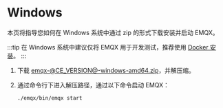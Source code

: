 # Windows

本页将指导您如何在 Windows 系统中通过 zip 的形式下载安装并启动 EMQX。

:::tip
在 Windows 系统中建议仅将 EMQX 用于开发测试，推荐使用 [Docker 安装](./install-docker.md)。
:::

1. 下载 [emqx-@CE_VERSION@-windows-amd64.zip](https://www.emqx.com/zh/downloads/broker/@CE_VERSION@/emqx-@CE_VERSION@-windows-amd64.zip)，并解压缩。

2. 通过命令行下进入解压路径，通过以下命令启动 EMQX：

   ```
   ./emqx/bin/emqx start
   ```

   
